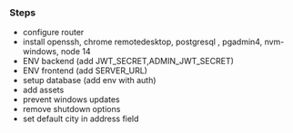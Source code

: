 ### Steps

- configure router
- install openssh, chrome remotedesktop, postgresql , pgadmin4, nvm-windows, node 14
- ENV backend (add JWT_SECRET,ADMIN_JWT_SECRET)
- ENV frontend (add SERVER_URL)
- setup database (add env with auth)
- add assets
- prevent windows updates
- remove shutdown options
- set default city in address field
